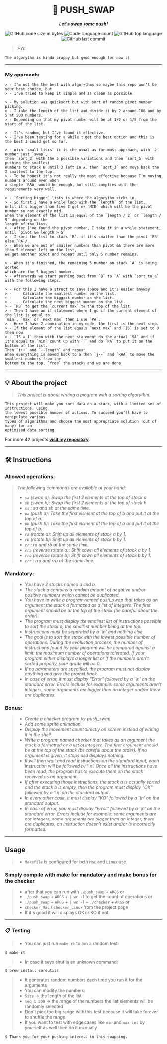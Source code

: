 <h1 align="center">
	📖 PUSH_SWAP
</h1>

<p align="center">
	<b><i>Let's swap some push!</i></b><br>
</p>

<p align="center">
	<img alt="GitHub code size in bytes" src="https://img.shields.io/github/languages/code-size/zstenger93/push_swap?color=lightblue" />
	<img alt="Code language count" src="https://img.shields.io/github/languages/count/zstenger93/push_swap?color=yellow" />
	<img alt="GitHub top language" src="https://img.shields.io/github/languages/top/zstenger93/push_swap?color=blue" />
	<img alt="GitHub last commit" src="https://img.shields.io/github/last-commit/zstenger93/push_swap?color=green" />
</p>

> _FYI:_

	The algorythm is kinda crappy but good enough for now :]

---

### My approach:

	> - I'm not the the best with algorythms so maybe this repo won't be your best choice, but
	> - I've tried to keep it simple and as clean as possible

	> - My solution was quicksort but with sort of random pivot number picking.
	> - I take the length of the list and divide it by 2 around 100 and by 5 at 500 numbers.
	> - Depending on that my pivot number will be at 1/2 or 1/5 from the start of the list.

	> - It's random, but I've found it effective.
	> - I've been testing for a while t get the best option and this is the best I could get so far.

	> - With `small lists` it is the usual as for most approach, with  2 number just `swap`,
	then `sort_3` with the 5 possible variations and then `sort_5` with pushing the smallest
	numbers to stack B until 3 left in A, then `sort_3` and move back the 2 smallest to the top.
	> - To be honest it's not really the most effective because I'm moving numbers around even when
	a simple `RRA` would be enough, but still complies with the requirements very well.

	> - `Sorting bigger` lists is where the algorythm kicks in.
	> - So first I have a while loop with the `length` of the list.
	until it's bigger than five I get my `MID` which will be the pivot number so not exactly mid.
	when the element of the list is equal of the `length / 2` or `length / 5` depending on the
	length of the list.
	> - After I've found the pivot number, I take it in a while statement, until `pivot && length > 5`
	> - I sort the list to stack `B`. if it's smaller than the pivot `PB` else `RA`/
	> - When we are out of smaller numbers than pivot && there are more than 5 element left on the list,
	we get another pivot and repeat until only 5 number remains.

	> - When it's finished, the remaining 5 number on stack `A` is being sorted
	which are the 5 biggest number.
	> - Afterwards we start pushing back from `B` to `A` with `sort_to_a` with the following steps.

	> - For this I have a struct to save space and it's easier anyway.
	> - 	Calculate the smallest number on the list.
	> - 	Calculate the biggest number on the list.
	> - 	Calculate the next biggest number on the list.
	> - `RB` to get the `current max` to the top of the list.
	> - Then I have an if statement where I go if the current element of the list is equal to
	`min`, `max` or `next max` then I use `PA`.
	> - Here I have 2 abomination in my code, the first is the next step.
	> - If the element of the list equals `next max` and `IS` is set to 0 then now
	> - `IS = 1` then with the next statement do the actual `SA` and if
	it's equal to `min` count up with `j` and do `RA` to put it on the bottom of the list.
	Then `i++` and `--length` and repeat.
	When everything is moved back to a then `j--` and `RRA` to move the smallest numbers from the
	bottom to the top, `free` the stacks and we are done.

---

## 💡 About the project

> _This project is about writing a program with a sorting algorythm._

	This project will make you sort data on a stack, with a limited set of instructions, using
    the lowest possible number of actions. To succeed you’ll have to manipulate various
    types of algorithms and choose the most appropriate solution (out of many) for an
    optimized data sorting

For more 42 projects [**visit my repository**](https://github.com/zstenger93).

---

## 🛠️ Instructions

### Allowed operations:
> <i>The following commands are available at your hand:
> - `sa` (swap a): Swap the first 2 elements at the top of stack a.
> - `sb` (swap b): Swap the first 2 elements at the top of stack b.
> - `ss` : sa and sb at the same time.
> - `pa` (push a): Take the first element at the top of b and put it at the top of a.
> - `pb` (push b): Take the first element at the top of a and put it at the top of b.
> - `ra` (rotate a): Shift up all elements of stack a by 1.
> - `rb` (rotate b): Shift up all elements of stack b by 1.
> - `rr` : ra and rb at the same time.
> - `rra` (reverse rotate a): Shift down all elements of stack a by 1.
> - `rrb` (reverse rotate b): Shift down all elements of stack b by 1.
> - `rrr` : rra and rrb at the same time.</i>

### Mandatory:
> - <i>You have 2 stacks named a and b.
> - The stack a contains a random amount of negative and/or positive numbers
which cannot be duplicated.
> - You have to write a program named push_swap that takes as an argument the stack
a formatted as a list of integers. The first argument should be at the top of the
stack (be careful about the order).
> - The program must display the smallest list of instructions possible to sort the stack
a, the smallest number being at the top.
> - Instructions must be separated by a ’\n’ and nothing else.
> - The goal is to sort the stack with the lowest possible number of operations. During
the evaluation process, the number of instructions found by your program will be
compared against a limit: the maximum number of operations tolerated. If your
program either displays a longer list or if the numbers aren’t sorted properly, your
grade will be 0.
> - If no parameters are specified, the program must not display anything and give the
prompt back.
> - In case of error, it must display "Error" followed by a ’\n’ on the standard error.
Errors include for example: some arguments aren’t integers, some arguments are
bigger than an integer and/or there are duplicates.</i>

### Bonus:
> - <i>Create a checker program for push_swap
> - Add some sprite animation.
> - Display the movement count directly on screen instead of writing it in the shell.
> - Write a program named checker that takes as an argument the stack a formatted
as a list of integers. The first argument should be at the top of the stack (be careful
about the order). If no argument is given, it stops and displays nothing.
> -  It will then wait and read instructions on the standard input, each instruction will
be followed by ’\n’. Once all the instructions have been read, the program has to
execute them on the stack received as an argument.
> -  If after executing those instructions, the stack a is actually sorted and the stack b
is empty, then the program must display "OK" followed by a ’\n’ on the standard
output.
> - In every other case, it must display "KO" followed by a ’\n’ on the standard output.
> - In case of error, you must display "Error" followed by a ’\n’ on the standard error. Errors include for example: some arguments are not integers, some arguments
are bigger than an integer, there are duplicates, an instruction doesn’t exist and/or
is incorrectly formatted.</i>

---

## Usage

> - `Makefile` is configured for both `Mac` and `Linux` use.

### Simply compile with make for mandatory and make bonus for the checker
> - after that you can run with `./push_swap` + `ARGS` or
> - `./push_swap` + `ARGS` + `| wc -l` to get the count of operations or
> - `./push_swap` + `ARGS` + `| wc -l` + `./checker` + `ARGS` or
> - `checker_Mac` / `checker_Linux` from the project page
> - If it's good it will displays OK or KO if not.

---

### 📋 Testing

> - You can just run `make rt` to run a random test:
```shell
$ make rt
```
> - In case it says shuf is an unknown command:
```shell
$ brew install coreutils
```
> - It generates random numbers each time you run it for the arguments
> - You can modify the numbers:
> - `Size` -> the length of the list
> - `seq 1 500` -> the range of the numbers the list elements will be randomly selected
> - Don't pick too big range with this test because it will take forever to shuffle the range
> - If you want to test with edge cases like `min` and `max int` by yourself as well then do it manually
```shell
$ Thank you for your pushing interest in this swapping.
```
